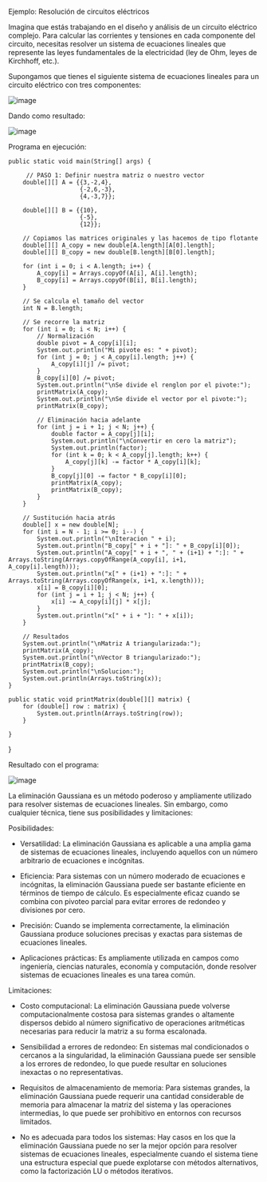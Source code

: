 Ejemplo: Resolución de circuitos eléctricos

Imagina que estás trabajando en el diseño y análisis de un circuito eléctrico complejo. 
Para calcular las corrientes y tensiones en cada componente del circuito, necesitas resolver un sistema de ecuaciones lineales 
que represente las leyes fundamentales de la electricidad (ley de Ohm, leyes de Kirchhoff, etc.).

Supongamos que tienes el siguiente sistema de ecuaciones lineales para un circuito eléctrico con tres componentes:

![image](https://github.com/Jorge11Romero/M-todos-Num-ricos/assets/147437900/333d7651-00df-49d3-9277-b95caeed5398)


Dando como resultado:


![image](https://github.com/Jorge11Romero/M-todos-Num-ricos/assets/147437900/d4f5f88d-79d0-4c66-b5c9-2b799c22d133)



Programa en ejecución:

    public static void main(String[] args) {
        
         // PASO 1: Definir nuestra matriz o nuestro vector
        double[][] A = {{3,-2,4},
                        {-2,6,-3},
                        {4,-3,7}};
        
        double[][] B = {{10},
                        {-5},
                        {12}};
        
        // Copiamos las matrices originales y las hacemos de tipo flotante
        double[][] A_copy = new double[A.length][A[0].length];
        double[][] B_copy = new double[B.length][B[0].length];
        
        for (int i = 0; i < A.length; i++) {
            A_copy[i] = Arrays.copyOf(A[i], A[i].length);
            B_copy[i] = Arrays.copyOf(B[i], B[i].length);
        }
        
        // Se calcula el tamaño del vector
        int N = B.length;
        
        // Se recorre la matriz
        for (int i = 0; i < N; i++) {
            // Normalización
            double pivot = A_copy[i][i];
            System.out.println("Mi pivote es: " + pivot);
            for (int j = 0; j < A_copy[i].length; j++) {
                A_copy[i][j] /= pivot;
            }
            B_copy[i][0] /= pivot;
            System.out.println("\nSe divide el renglon por el pivote:");
            printMatrix(A_copy);
            System.out.println("\nSe divide el vector por el pivote:");
            printMatrix(B_copy);
            
            // Eliminación hacia adelante
            for (int j = i + 1; j < N; j++) {
                double factor = A_copy[j][i];
                System.out.println("\nConvertir en cero la matriz");
                System.out.println(factor);
                for (int k = 0; k < A_copy[j].length; k++) {
                    A_copy[j][k] -= factor * A_copy[i][k];
                }
                B_copy[j][0] -= factor * B_copy[i][0];
                printMatrix(A_copy);
                printMatrix(B_copy);
            }
        }
        
        // Sustitución hacia atrás
        double[] x = new double[N];
        for (int i = N - 1; i >= 0; i--) {
            System.out.println("\nIteracion " + i);
            System.out.println("B_copy[" + i + "]: " + B_copy[i][0]);
            System.out.println("A_copy[" + i + ", " + (i+1) + ":]: " + Arrays.toString(Arrays.copyOfRange(A_copy[i], i+1, A_copy[i].length)));
            System.out.println("x[" + (i+1) + ":]: " + Arrays.toString(Arrays.copyOfRange(x, i+1, x.length)));
            x[i] = B_copy[i][0];
            for (int j = i + 1; j < N; j++) {
                x[i] -= A_copy[i][j] * x[j];
            }
            System.out.println("x[" + i + "]: " + x[i]);
        }
        
        // Resultados
        System.out.println("\nMatriz A triangularizada:");
        printMatrix(A_copy);
        System.out.println("\nVector B triangularizado:");
        printMatrix(B_copy);
        System.out.println("\nSolucion:");
        System.out.println(Arrays.toString(x));
    }
    
    public static void printMatrix(double[][] matrix) {
        for (double[] row : matrix) {
            System.out.println(Arrays.toString(row));
        }
        
    }
    
}


Resultado con el programa: 


![image](https://github.com/Jorge11Romero/M-todos-Num-ricos/assets/147437900/3c64ceb5-0171-47cb-ab88-c0d47b8c732f)


La eliminación Gaussiana es un método poderoso y ampliamente utilizado para resolver sistemas de ecuaciones lineales. 
Sin embargo, como cualquier técnica, tiene sus posibilidades y limitaciones:

Posibilidades:

- Versatilidad: La eliminación Gaussiana es aplicable a una amplia gama de sistemas de ecuaciones lineales, 
incluyendo aquellos con un número arbitrario de ecuaciones e incógnitas.

- Eficiencia: Para sistemas con un número moderado de ecuaciones e incógnitas, la eliminación Gaussiana puede ser bastante eficiente en términos de tiempo de cálculo. 
Es especialmente eficaz cuando se combina con pivoteo parcial para evitar errores de redondeo y divisiones por cero.

- Precisión: Cuando se implementa correctamente, la eliminación Gaussiana produce soluciones precisas y exactas para sistemas de ecuaciones lineales.

- Aplicaciones prácticas: Es ampliamente utilizada en campos como ingeniería, ciencias naturales, economía y computación, donde resolver sistemas de ecuaciones lineales es una tarea común.


Limitaciones:

- Costo computacional: La eliminación Gaussiana puede volverse computacionalmente costosa para sistemas grandes o altamente dispersos debido al número significativo de operaciones aritméticas 
necesarias para reducir la matriz a su forma escalonada.

- Sensibilidad a errores de redondeo: En sistemas mal condicionados o cercanos a la singularidad, la eliminación Gaussiana puede ser sensible a los errores de redondeo, 
lo que puede resultar en soluciones inexactas o no representativas.

- Requisitos de almacenamiento de memoria: Para sistemas grandes, la eliminación Gaussiana puede requerir una cantidad considerable de memoria para almacenar la matriz del sistema y 
las operaciones intermedias, lo que puede ser prohibitivo en entornos con recursos limitados.

- No es adecuada para todos los sistemas: Hay casos en los que la eliminación Gaussiana puede no ser la mejor opción para resolver sistemas de ecuaciones lineales, especialmente 
cuando el sistema tiene una estructura especial que puede explotarse con métodos alternativos, como la factorización LU o métodos iterativos.
